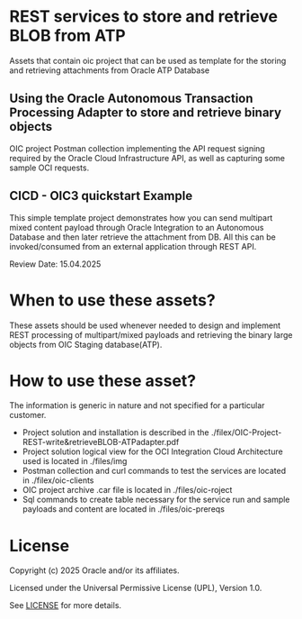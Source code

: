 # REST services to store and retrieve BLOB from ATP
Assets that contain oic project that can be used as template for the storing and retrieving attachments from Oracle ATP Database

## Using the Oracle Autonomous Transaction Processing Adapter to store and retrieve binary objects
OIC project Postman collection implementing the API request signing required by the Oracle Cloud Infrastructure API, as well as capturing some sample OCI requests.

## CICD - OIC3 quickstart Example
This simple template project demonstrates how you can send multipart mixed content payload through Oracle Integration to an Autonomous Database and then later retrieve the attachment from DB. All this can be invoked/consumed from an external application through REST API.

Review Date: 15.04.2025

# When to use these assets?

These assets should be used whenever needed to design and implement REST processing of multipart/mixed payloads and retrieving the binary large objects from OIC Staging database(ATP).

# How to use these asset?

The information is generic in nature and not specified for a particular customer. 
 - Project solution and installation is described in the ./filex/OIC-Project-REST-write&retrieveBLOB-ATPadapter.pdf
 - Project solution logical view for the OCI Integration Cloud Architecture used is located in ./files/img
 - Postman collection and curl commands to test the services are located in ./filex/oic-clients 
 - OIC project archive .car file is located in ./files/oic-roject
 - Sql commands to create table necessary for the service run and sample payloads and content are located in ./files/oic-prereqs


# License

Copyright (c) 2025 Oracle and/or its affiliates.

Licensed under the Universal Permissive License (UPL), Version 1.0.

See [LICENSE](https://github.com/oracle-devrel/technology-engineering/blob/main/LICENSE) for more details.
